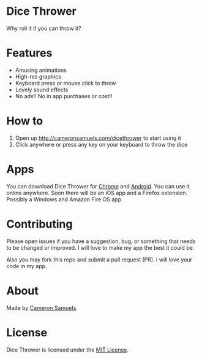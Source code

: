 # Dice Thrower
Why roll it if you can throw it?

# Features
- Amusing animations
- High-res graphics
- Keyboard press or mouse click to throw
- Lovely sound effects
- No ads!! No in app purchases or cost!!

# How to
1. Open up <http://cameronsamuels.com/dicethrower> to start using it
2. Click anywhere or press any key on your keyboard to throw the dice

# Apps
You can download Dice Thrower for [Chrome](https://goo.gl/knfd3k) and [Android](https://play.google.com/store/apps/details?id=com.playbclick.dicethrower). You can use it online anywhere. Soon there will be an iOS app and a Firefox extension. Possibly a Windows and Amazon Fire OS app.

# Contributing
Please open issues if you have a suggestion, bug, or something that needs to be changed or improved. I will love to make my app the best it could be.

Also you may fork this repo and submit a pull request (PR). I will love your code in my app.

# About
Made by [Cameron Samuels](http://cameronsamuels.com).

# License
Dice Thrower is licensed under the [MIT License](LICENSE).
